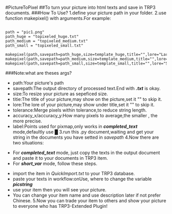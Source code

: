 #PictureToPixel
##To turn your picture into html texts and save in TRP3 documents.
###How To Use?
1.define your picture path in your folder.
2.use function makepixel() with arguments.For example:
```

path = "pic1.png"
path_huge = "topixeled_huge.txt"
path_medium = "topixeled_medium.txt"
path_small = "topixeled_small.txt"

makepixel(path,savepath=path_huge,size=template_huge,title="",lore="LargeSize",tolerance=4,accuracy_y=8,accuracy_x=8,mode=completed_text)
makepixel(path,savepath=path_medium,size=template_medium,title="",lore="MediumSize",tolerance=4)
makepixel(path,savepath=path_small,size=template_small,title="",lore="SmallSize",tolerance=4)
```
###Note:what are theses args?
- path:Your picture's path
- savepath:The output directory of processed text.End with ***.txt*** is okay.
- size:To resize your picture as sepeficed size.
- titie:The title of your picture,may show on the picture,set it "" to skip it.
- lore:The lore of your picture,may show under title,set it "" to skip it.
- tolerance:Merge pixels within tolerance,to reduce string length.
- accuracy_x/accuracy_y:How many pixels to average,the smaller , the more precise.
- label:Points used for pixmap,only works in ***completed_text*** mode,defaultly use ***█***
3.run this .py document,waiting and get your string in the documents you have setted in *savepath*
4.Now there are two situations:
* For ***completed_text*** mode, just copy the texts in the output document and paste it to your documents in TRP3 item.
* For ***short_var*** mode, follow these steps.
- import the item in *QuickImport.txt* to your TRP3 database.
- paste your texts in workflow:onUse, where to change the variable ***picstring***
- use your item then you will see your picture.
- You can change your item name and use description later if not prefer Chinese.
5.Now you can trade your item to others and show your picture to everyone who has TRP3-Extended Plugin!